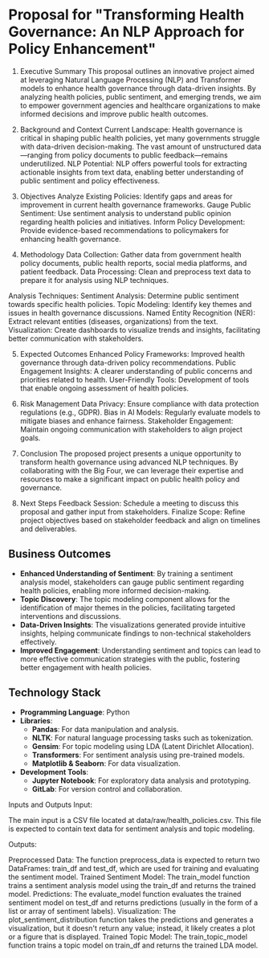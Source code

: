 # Proposal for "Transforming Health Governance: An NLP Approach for Policy Enhancement"

1. Executive Summary
This proposal outlines an innovative project aimed at leveraging Natural Language Processing (NLP) and Transformer models to enhance health governance through data-driven insights. By analyzing health policies, public sentiment, and emerging trends, we aim to empower government agencies and healthcare organizations to make informed decisions and improve public health outcomes.

2. Background and Context
Current Landscape: Health governance is critical in shaping public health policies, yet many governments struggle with data-driven decision-making. The vast amount of unstructured data—ranging from policy documents to public feedback—remains underutilized.
NLP Potential: NLP offers powerful tools for extracting actionable insights from text data, enabling better understanding of public sentiment and policy effectiveness.

3. Objectives
Analyze Existing Policies: Identify gaps and areas for improvement in current health governance frameworks.
Gauge Public Sentiment: Use sentiment analysis to understand public opinion regarding health policies and initiatives.
Inform Policy Development: Provide evidence-based recommendations to policymakers for enhancing health governance.

4. Methodology
Data Collection:
Gather data from government health policy documents, public health reports, social media platforms, and patient feedback.
Data Processing:
Clean and preprocess text data to prepare it for analysis using NLP techniques.

Analysis Techniques:
Sentiment Analysis: Determine public sentiment towards specific health policies.
Topic Modeling: Identify key themes and issues in health governance discussions.
Named Entity Recognition (NER): Extract relevant entities (diseases, organizations) from the text.
Visualization: Create dashboards to visualize trends and insights, facilitating better communication with stakeholders.

5. Expected Outcomes
Enhanced Policy Frameworks: Improved health governance through data-driven policy recommendations.
Public Engagement Insights: A clearer understanding of public concerns and priorities related to health.
User-Friendly Tools: Development of tools that enable ongoing assessment of health policies.

6. Risk Management
Data Privacy: Ensure compliance with data protection regulations (e.g., GDPR).
Bias in AI Models: Regularly evaluate models to mitigate biases and enhance fairness.
Stakeholder Engagement: Maintain ongoing communication with stakeholders to align project goals.

7. Conclusion
The proposed project presents a unique opportunity to transform health governance using advanced NLP techniques. By collaborating with the Big Four, we can leverage their expertise and resources to make a significant impact on public health policy and governance.

8. Next Steps
Feedback Session: Schedule a meeting to discuss this proposal and gather input from stakeholders.
Finalize Scope: Refine project objectives based on stakeholder feedback and align on timelines and deliverables.


## Business Outcomes
- **Enhanced Understanding of Sentiment**: By training a sentiment analysis model, stakeholders can gauge public sentiment regarding health policies, enabling more informed decision-making.
- **Topic Discovery**: The topic modeling component allows for the identification of major themes in the policies, facilitating targeted interventions and discussions.
- **Data-Driven Insights**: The visualizations generated provide intuitive insights, helping communicate findings to non-technical stakeholders effectively.
- **Improved Engagement**: Understanding sentiment and topics can lead to more effective communication strategies with the public, fostering better engagement with health policies.

## Technology Stack
- **Programming Language**: Python
- **Libraries**:
  - **Pandas**: For data manipulation and analysis.
  - **NLTK**: For natural language processing tasks such as tokenization.
  - **Gensim**: For topic modeling using LDA (Latent Dirichlet Allocation).
  - **Transformers**: For sentiment analysis using pre-trained models.
  - **Matplotlib & Seaborn**: For data visualization.
- **Development Tools**:
  - **Jupyter Notebook**: For exploratory data analysis and prototyping.
  - **GitLab**: For version control and collaboration.


Inputs and Outputs
Input:

The main input is a CSV file located at data/raw/health_policies.csv. This file is expected to contain text data for sentiment analysis and topic modeling.

Outputs:

Preprocessed Data: The function preprocess_data is expected to return two DataFrames: train_df and test_df, which are used for training and evaluating the sentiment model.
Trained Sentiment Model: The train_model function trains a sentiment analysis model using the train_df and returns the trained model.
Predictions: The evaluate_model function evaluates the trained sentiment model on test_df and returns predictions (usually in the form of a list or array of sentiment labels).
Visualization: The plot_sentiment_distribution function takes the predictions and generates a visualization, but it doesn't return any value; instead, it likely creates a plot or a figure that is displayed.
Trained Topic Model: The train_topic_model function trains a topic model on train_df and returns the trained LDA model.

